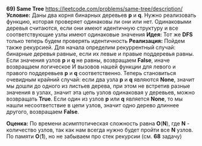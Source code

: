 **69) Same Tree**
https://leetcode.com/problems/same-tree/description/
**Условие:**
Даны два корня бинарных деревьев **p** и **q**. Нужно реализовать функцию, которая проверяет одинаковы ли они или нет. Одинаковыми деревья считаются, если они имеют идентичную структуру и все соответствующие узлы имеют одинаковые значения
**Идея:**
Тот же **DFS** только теперь будем проверять идентичность
**Реализация:**
    Пойдем также рекурсией. Для начала определим рекуррентный случай: бинарные деревья равные, если их левые и правые поддеревья равны.
    Если значения узлов **p** и **q** не равны, возвращаем **False**, иначе возвращаем логическое И вызовов нашей функции для левого и правого поддеревьев **p** и **q** соответственно.
    Теперь становиться очевидным крайний случай: если два узла **p** и **q** являются **None**, значит мы дошли до одного из листьев дерева, при этом не встретив разные значения в узлах, значит эта цепь узлов одинаковая у деревьев, можно возвращать **True**.
    Если один из узлов **p** или **q** является **None**, то мы нашли несоответствие в цепи узлов, значит одно дерево длиннее другого, возвращаем **False**. 

**Оценка:**
    По времени асимптотическая сложность равна **O**(**N**), где **N** - количество узлов, так как нам всегда нужно будет пройти все **N** узлов. По памяти **O**(**1**), но не забываем про стек рекурсии (см. **68** задачу)
    
